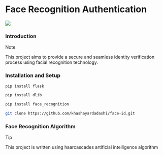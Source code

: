 # Face Recognition Authentication
<p align="left">
  <a href="https://skillicons.dev">
    <img src="https://skillicons.dev/icons?i=js,py,cpp,flask,cmake" />
  </a>
</p>

### Introduction
> [!NOTE]
> This project aims to provide a secure and seamless identity verification process using facial recognition technology.
### Installation and Setup
``` bash
pip install flask
```
``` bash
pip install dlib
```
```bash
pip install face_recognition
```
```bash
git clone https://github.com/khashayardadashi/face-id.git
```
### Face Recognition Algorithm
> [!TIP]
> This project is written using haarcascades artificial intelligence algorithm
